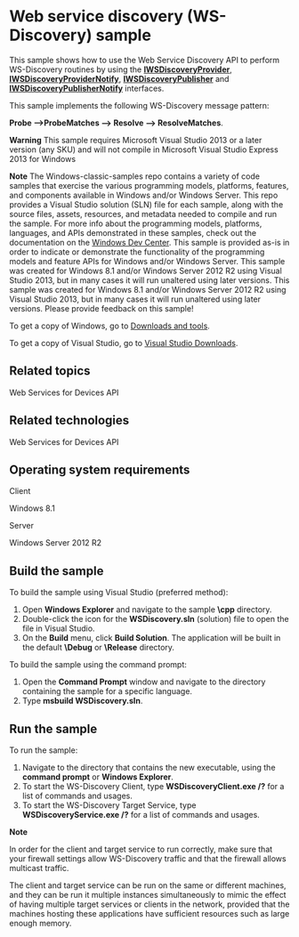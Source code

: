 Web service discovery (WS-Discovery) sample
===========================================

This sample shows how to use the Web Service Discovery API to perform WS-Discovery routines by using the [**IWSDiscoveryProvider**](http://msdn.microsoft.com/en-us/library/windows/desktop/aa386012), [**IWSDiscoveryProviderNotify**](http://msdn.microsoft.com/en-us/library/windows/desktop/aa386013), [**IWSDiscoveryPublisher**](http://msdn.microsoft.com/en-us/library/windows/desktop/aa386025) and [**IWSDiscoveryPublisherNotify**](http://msdn.microsoft.com/en-us/library/windows/desktop/aa386026) interfaces.

This sample implements the following WS-Discovery message pattern:

**Probe --\>ProbeMatches --\> Resolve --\> ResolveMatches**.

**Warning**  This sample requires Microsoft Visual Studio 2013 or a later version (any SKU) and will not compile in Microsoft Visual Studio Express 2013 for Windows

**Note**  The Windows-classic-samples repo contains a variety of code samples that exercise the various programming models, platforms, features, and components available in Windows and/or Windows Server. This repo provides a Visual Studio solution (SLN) file for each sample, along with the source files, assets, resources, and metadata needed to compile and run the sample. For more info about the programming models, platforms, languages, and APIs demonstrated in these samples, check out the documentation on the [Windows Dev Center](https://dev.windows.com). This sample is provided as-is in order to indicate or demonstrate the functionality of the programming models and feature APIs for Windows and/or Windows Server. This sample was created for Windows 8.1 and/or Windows Server 2012 R2 using Visual Studio 2013, but in many cases it will run unaltered using later versions. This sample was created for Windows 8.1 and/or Windows Server 2012 R2 using Visual Studio 2013, but in many cases it will run unaltered using later versions. Please provide feedback on this sample!

To get a copy of Windows, go to [Downloads and tools](http://go.microsoft.com/fwlink/p/?linkid=301696).

To get a copy of Visual Studio, go to [Visual Studio Downloads](http://go.microsoft.com/fwlink/p/?linkid=301697).

Related topics
--------------

Web Services for Devices API

Related technologies
--------------------

Web Services for Devices API

Operating system requirements
-----------------------------

Client

Windows 8.1

Server

Windows Server 2012 R2

Build the sample
----------------

To build the sample using Visual Studio (preferred method):

1.  Open **Windows Explorer** and navigate to the sample **\\cpp** directory.
2.  Double-click the icon for the **WSDiscovery.sln** (solution) file to open the file in Visual Studio.
3.  On the **Build** menu, click **Build Solution**. The application will be built in the default **\\Debug** or **\\Release** directory.

To build the sample using the command prompt:

1.  Open the **Command Prompt** window and navigate to the directory containing the sample for a specific language.
2.  Type **msbuild WSDiscovery.sln**.

Run the sample
--------------

To run the sample:

1.  Navigate to the directory that contains the new executable, using the **command prompt** or **Windows Explorer**.
2.  To start the WS-Discovery Client, type **WSDiscoveryClient.exe /?** for a list of commands and usages.
3.  To start the WS-Discovery Target Service, type **WSDiscoveryService.exe /?** for a list of commands and usages.

**Note**  

In order for the client and target service to run correctly, make sure that your firewall settings allow WS-Discovery traffic and that the firewall allows multicast traffic.

The client and target service can be run on the same or different machines, and they can be run it multiple instances simultaneously to mimic the effect of having multiple target services or clients in the network, provided that the machines hosting these applications have sufficient resources such as large enough memory.

